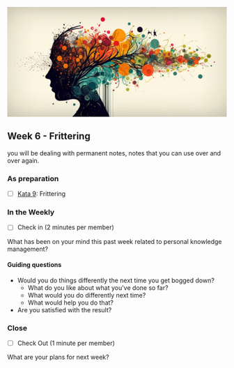 ![Linking of relevant information](images/woche6.png)

## Week 6 - Frittering

you will be dealing with permanent notes, notes that you can use over and over again.

### As preparation

- [ ] [Kata 9](2-1-Kata-9.md): Frittering

### In the Weekly

- [ ] Check in (2 minutes per member)

What has been on your mind this past week related to personal knowledge management?

#### Guiding questions

- Would you do things differently the next time you get bogged down?
	- What do you like about what you've done so far?
	- What would you do differently next time?
	- What would help you do that?
- Are you satisfied with the result?

### Close

- [ ] Check Out (1 minute per member)

What are your plans for next week?


